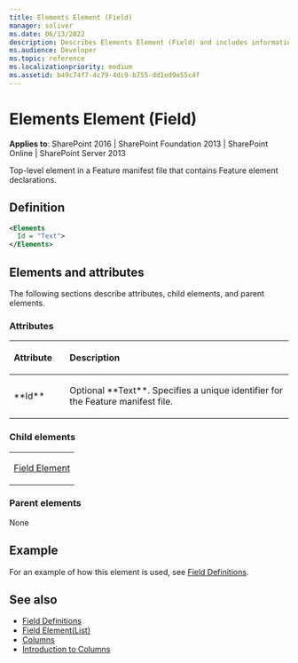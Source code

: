 ```yaml
---
title: Elements Element (Field)
manager: soliver
ms.date: 06/13/2022
description: Describes Elements Element (Field) and includes information on elements and attributes.
ms.audience: Developer
ms.topic: reference
ms.localizationpriority: medium
ms.assetid: b49c74f7-4c79-4dc9-b755-dd1ed9e55c4f
---
```


# Elements Element (Field)

**Applies to**: SharePoint 2016 | SharePoint Foundation 2013 | SharePoint Online | SharePoint Server 2013

Top-level element in a Feature manifest file that contains Feature element declarations.

## Definition

```XML
<Elements
  Id = "Text">
</Elements>
```

## Elements and attributes

The following sections describe attributes, child elements, and parent elements.

### Attributes

<table>
<colgroup>
<col width="20%" />
<col width="80%" />
</colgroup>
<thead>
<tr class="header">
<th align="left"><p>Attribute</p></th>
<th align="left"><p>Description</p></th>
</tr>
</thead>
<tbody>
<tr class="odd">
<td align="left"><p>**Id**</p></td>
<td align="left"><p>Optional **Text**. Specifies a unique identifier for the Feature manifest file.</p></td>
</tr>
</tbody>
</table>

### Child elements

<table>
<colgroup>
<col width="100%" />
</colgroup>
<tbody>
<tr class="odd">
<td align="left"><p><a href="field-element-field.md">Field Element</a></p></td>
</tr>
</tbody>
</table>

### Parent elements

None

## Example

For an example of how this element is used, see [Field Definitions](field-definitions.md).


## See also

- [Field Definitions](field-definitions.md)
- [Field Element(List)](field-element-list.md)
- [Columns](https://msdn.microsoft.com/library/0402b3a7-3665-43df-9769-85e3aa1b2432(Office.15).aspx)
- [Introduction to Columns](https://msdn.microsoft.com/library/2482a1a0-c75e-40a9-9cdb-bc1548dc10c0(Office.15).aspx)
